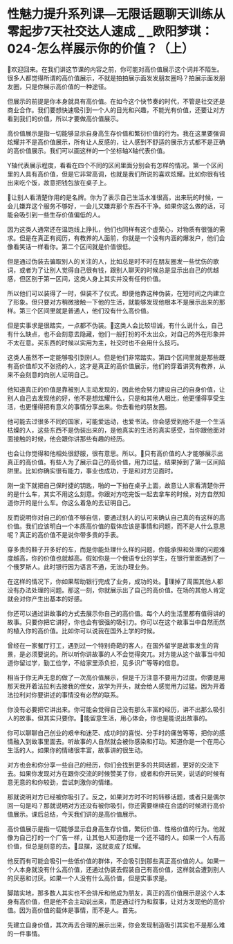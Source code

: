 # 性魅力提升系列课—无限话题聊天训练从零起步7天社交达人速成 _ _欧阳梦琪：024-怎么样展示你的价值？（上）

🎼欢迎回来。在我们讲这节课的内容之前，你可能对高价值展示这个词并不陌生。很多人都觉得所谓的高价值展示，不就是拍拍展示面发发朋友圈吗？拍展示面发朋友圈，只是你展示高价值的一种途径。

但展示的前提是你本身就具有高价值。在如今这个快节奏的时代，不管是社交还是商业合作。我们要想快速吸引到一个人的目光和兴趣，不能光有价值，还要让对方看到我们的价值，所以才要做高价值展示。

高价值展示是指一切能够显示自身高生存价值和繁衍价值的行为。我在这里要强调炫耀并不是高价值展示，所有让人反感的，让人感到不舒适的展示方式都不是正确的高价值展示。我们可以画这样的一个坐标轴X轴代表价值。

Y轴代表展示程度，看看在四个不同的区间里面分别会有怎样的情况。第一个区间里的人具有高价值，但是它非常高调，也就是我们所说的喜欢炫耀。比如你很有钱出来吃个饭，故意把钱包放在桌子上。

🎼让别人看清楚你用的是名牌。你为了表示自己生活水准很高，出来玩的时候，一会儿嫌弃这个服务不够好，一会儿又嫌弃那个东西不干净。如果你这么做的话，可能会吸引到一些生存价值偏低的人。

因为这类人通常还在温饱线上挣扎，他们也同样有这个虚荣心，对物质有很强的需求。但是在真正有阅历，有教养的人面前，你就是一个没有内涵的爆发户，他们会像看笑话一样看你。第二个区间就是价值很低。

但是通过伪装去骗取别人的关注的人，比如总是时不时在朋友圈发一些忧伤的歌词，或者为了让别人觉得自己很有钱，跟别人聊天的时候总是显示出自己的优越感，但区别于第一区间，这类人身上其实并没有任何价值。

所以他们可以装得了一时，但装不了仪式。即便他靠这种伪装，在短时间之内建立了形象。但只要对方稍微接触一下他的生活，就能够发现他根本不是展示出来的那样。第三个区间里就是普通人，他们没有什么高价值。

但是实事求是很踏实，一点都不伪装。🎼这类人会比较坦诚，有什么说什么，自己有什么缺点，也不会刻意去隐藏，他们一般打扮的不太出众，对自己的外在形象并不太在意。买东西的时候以实用为主，社交时也不会用什么技巧。

这类人虽然不一定能够吸引到别人。但是他们非常踏实。第四个区间里就是那些既有高价值却又不张扬的人，这才是真正的高价值展示，他们的穿着讲究有教养，从来不会刻意的向别人证明自己。

他知道真正的价值是靠被别人主动发现的，因此他会努力建设自己的自身价值，让别人自己去发现他的好，他不是想炫耀什么，只是和其他人相比，他更懂得享受生活，也更懂得把有意义的事情分享出来。你去看他的朋友圈。

他可能去过很多不同的国家，可能爱运动，也爱书法。你会感受到他不是一个生活枯燥的人，这些东西不是伪装出来的，是他真实的生活的真实感受，当你跟他面对面接触的时候，他会跟你讲那些有趣的经历。

也会让你觉得和他相处很舒服，很有意思。所以。🎼只有高价值的人才能够展示出真正的高价值。有些人为了展示自己的高价值，用力过猛，结果掉到了第一区间陷阱里。比如你确实很有能力，事业也成功，于是和对方见面时。

刚一坐下就把自己保时捷的钥匙，啪的一下拍在桌子上面，故意让人家看清楚你开的是什么车，其实不用这么刻意。你跟对方吃完饭一起去拿车的时候，对方自然知道你开的是什么车。你这么着急的去证明自己。

反而说明你对自己的价值不够自信，要通过别人的认可来确认自己真的有这样的高价值。我们应该明白一个本质高价值的载体应该是事情和问题，而不是人什么意思呢？真正的高价值不是说你带多贵的手表。

穿多贵的鞋子开多好的车，而是你能处理什么样的问题，你能承担和处理的问题难度越高，你的价值也就越高。假如你是一个俄语专业的学生，在银行里面遇到了一个俄罗斯人。此时银行因为语言不通，无法办理业务。

在这样的情况下，你如果帮助银行完成了业务，成功的处。🎼理掉了周围其他人都没有办法处理的问题。那这一刻，你就展示出了自己的高价值。在场的其他人肯定就会对你产生出基本的好感。

你还可以通过讲故事的方式去展示你自己的高价值。每个人的生活里都有值得讲的故事。只要你把它讲好，你也会有很强的吸引力。你可以在这个故事当中自然而然的植入你的高价值。比如你可以说我在国外上学的时候。

曾经在一家餐厅打工，遇到过一个特别奇葩的客人，在国外留学是故事发生的背景，是必须要说的。所以听你讲故事的人不会觉得突兀。对方能从这个故事当中知道你留过学，勤工俭学，不给家里添负担，见多识广等等的信息。

相当于你无声无息的做了一次高价值展示，但是千万注意不要用力过度。你要是用那天我开着法拉利去接我的侄女，放学为开头，就会给人感觉用力过猛。因为开着法拉利对你要讲述的事情没有必然的联系。

你没有必要把它讲出来。你可能会觉得自己没有那么丰富的经历，讲不出那么吸引人的故事。但其实只要你。🎼能留意生活，用心体会，你也是能说出故事的。

你可以聊聊自己创业的艰辛和迷茫、成功时的喜悦、分手时的痛苦等等，把你的感情融入到故事里面去。听故事的人自然就会被你感染和打动。知道你是一个在用心生活的人。如果你的情绪很丰富，故事讲的很生动。

对方也会和你分享一些自己的经历，你们会找到更多的共同话题，更好的交流下去。如果你发现对方在跟你交流的时候赞美了你，或者和你开玩笑，说话的时候有意无意的和你较劲，尝试刺激你的情绪。

那就说明对方已经被你吸引了。反之，如果对方时不时的转移话题，或者只是偶尔回一句是吗？那就说明对方还没有被你吸引，你还需要继续在合适的时候进行高价值展示。课后总结，今天我们讲的是高价值展示。

高价值展示是指一切能够显示自身高生存价值，繁衍价值、性格价值的行为。他就像为自己打的一个广告一样，让其他人知道你是一个还不错的人。如果一个人有高价值，但总是刻意的去。🎼显摆，这就变成了炫耀。

他反而有可能会吸引一些低价值的群体，不会吸引到那些真正高价值的人。如果一个人本身就没有什么高价值，还通过伪装去假装自己有高价值，这样就会遭到别人的厌恶和讨厌。如果一个人没有什么高价值，但是实事求是。

脚踏实地，那多数人其实也不会排斥和他成为朋友，真正的高价值展示是这个人本身有高价值，但是他不会主动说出来，而是通过行为和叙事，让对方发现他的高价值。因为高价值的载体是事情，而不是人。首先。

先建立自身价值，其次再去合理的展示出来，你会发现制造吸引其实也不是那么难的一件事情。